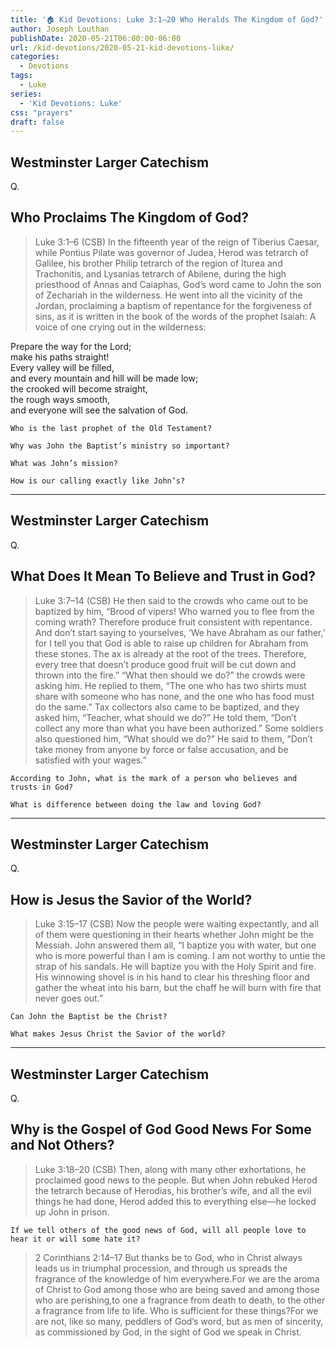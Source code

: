 ```yaml
---
title: '🏠 Kid Devotions: Luke 3:1–20 Who Heralds The Kingdom of God?'
author: Joseph Louthan
publishDate: 2020-05-21T06:00:00-06:00
url: /kid-devotions/2020-05-21-kid-devotions-luke/
categories:
  - Devotions
tags:
  - Luke
series:
  - 'Kid Devotions: Luke'
css: "prayers"
draft: false
---
```


## Westminster Larger Catechism

Q.

## Who Proclaims The Kingdom of God?

>Luke 3:1–6 (CSB) In the fifteenth year of the reign of Tiberius Caesar, while Pontius Pilate was governor of Judea, Herod was tetrarch of Galilee, his brother Philip tetrarch of the region of Iturea and Trachonitis, and Lysanias tetrarch of Abilene,  during the high priesthood of Annas and Caiaphas, God’s word came to John the son of Zechariah in the wilderness.  He went into all the vicinity of the Jordan, proclaiming a baptism of repentance for the forgiveness of sins,  as it is written in the book of the words of the prophet Isaiah: A voice of one crying out in the wilderness:

Prepare the way for the Lord;  
make his paths straight!  
Every valley will be filled,  
and every mountain and hill will be made low;  
the crooked will become straight,  
the rough ways smooth,  
and everyone will see the salvation of God.

```text
Who is the last prophet of the Old Testament?

Why was John the Baptist’s ministry so important?

What was John’s mission?

How is our calling exactly like John’s?
```

---

## Westminster Larger Catechism

Q.

## What Does It Mean To Believe and Trust in God?

>Luke 3:7–14 (CSB) He then said to the crowds who came out to be baptized by him, “Brood of vipers! Who warned you to flee from the coming wrath?  Therefore produce fruit consistent with repentance. And don’t start saying to yourselves, ‘We have Abraham as our father,’ for I tell you that God is able to raise up children for Abraham from these stones.  The ax is already at the root of the trees. Therefore, every tree that doesn’t produce good fruit will be cut down and thrown into the fire.”  “What then should we do?” the crowds were asking him.  He replied to them, “The one who has two shirts must share with someone who has none, and the one who has food must do the same.”  Tax collectors also came to be baptized, and they asked him, “Teacher, what should we do?”  He told them, “Don’t collect any more than what you have been authorized.”  Some soldiers also questioned him, “What should we do?” He said to them, “Don’t take money from anyone by force or false accusation, and be satisfied with your wages.” 

```text
According to John, what is the mark of a person who believes and trusts in God?

What is difference between doing the law and loving God?
```

---

## Westminster Larger Catechism

Q.

## How is Jesus the Savior of the World?

>Luke 3:15–17 (CSB) Now the people were waiting expectantly, and all of them were questioning in their hearts whether John might be the Messiah.  John answered them all, “I baptize you with water, but one who is more powerful than I am is coming. I am not worthy to untie the strap of his sandals. He will baptize you with the Holy Spirit and fire.  His winnowing shovel is in his hand to clear his threshing floor and gather the wheat into his barn, but the chaff he will burn with fire that never goes out.” 

```text
Can John the Baptist be the Christ?

What makes Jesus Christ the Savior of the world?
```

---

## Westminster Larger Catechism

Q.

## Why is the Gospel of God Good News For Some and Not Others?

>Luke 3:18–20 (CSB) Then, along with many other exhortations, he proclaimed good news to the people.  But when John rebuked Herod the tetrarch because of Herodias, his brother’s wife, and all the evil things he had done,  Herod added this to everything else—he locked up John in prison. 

```text
If we tell others of the good news of God, will all people love to hear it or will some hate it?
```

>2 Corinthians 2:14–17 But thanks be to God, who in Christ always leads us in triumphal procession, and through us spreads the fragrance of the knowledge of him everywhere.<sup></sup>For we are the aroma of Christ to God among those who are being saved and among those who are perishing,<sup></sup>to one a fragrance from death to death, to the other a fragrance from life to life. Who is sufficient for these things?<sup></sup>For we are not, like so many, peddlers of God’s word, but as men of sincerity, as commissioned by God, in the sight of God we speak in Christ.